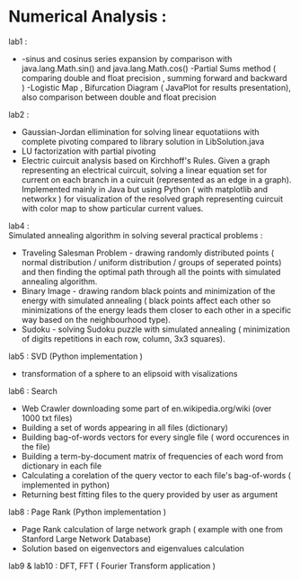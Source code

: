 # Numerical Analysis :


lab1 : 

- -sinus and cosinus series expansion by comparison with java.lang.Math.sin() and java.lang.Math.cos()
-Partial Sums method ( comparing double and float precision , summing forward and backward )
-Logistic Map , Bifurcation Diagram ( JavaPlot for results presentation), also comparison between double and float precision

 

lab2 :

- Gaussian-Jordan ellimination for solving linear equotatiions with complete pivoting compared to library solution in LibSolution.java
- LU factorization with partial pivoting
- Electric cuircuit analysis based on Kirchhoff's Rules. Given a graph representing an electrical cuircuit, solving a linear equation set for current on each branch in a cuircuit (represented as an edge in a graph). Implemented mainly in Java but using Python ( with matplotlib and networkx ) for visualization of the resolved graph representing cuircuit with color map to show particular current values.



lab4 :   
Simulated annealing algorithm in solving several practical problems : 

- Traveling Salesman Problem - drawing randomly distributed points ( normal distribution / uniform distribution / groups of seperated points) and then finding the optimal path through all the points with simulated annealing algorithm.
- Binary Image - drawing random black points and minimization of the energy with simulated annealing ( black points affect each other so minimizations of the energy leads them closer to each other in a specific way based on the neighbourhood type).
- Sudoku - solving Sudoku puzzle with simulated annealing ( minimization of digits repetitions in each row, column, 3x3 squares).


lab5 :
SVD (Python implementation )
- transformation of a sphere to an elipsoid with visalizations


lab6 :
Search 
- Web Crawler downloading some part of en.wikipedia.org/wiki (over 1000 txt files)
- Building a set of words appearing in all files (dictionary)
- Building bag-of-words vectors for every single file ( word occurences in the file)
- Building a term-by-document matrix of frequencies of each word from dictionary in each file 
- Calculating a corelation of the query vector to each file's bag-of-words ( implemented in python)
- Returning best fitting files to the query provided by user as argument 


lab8 :
Page Rank  (Python implementation )
- Page Rank calculation of large network graph ( example with one from Stanford Large Network Database)
- Solution based on eigenvectors and eigenvalues calculation

lab9 & lab10 :
DFT, FFT ( Fourier Transform application )
